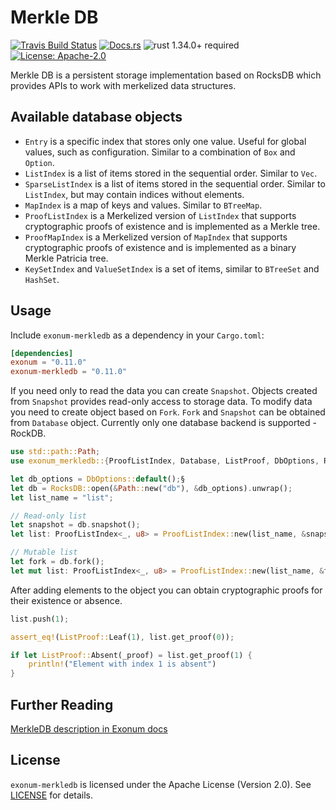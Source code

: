 # Merkle DB

[![Travis Build Status](https://img.shields.io/travis/exonum/exonum/master.svg?label=Linux%20Build)](https://travis-ci.com/exonum/exonum)
[![Docs.rs](https://docs.rs/exonum-merkledb/badge.svg)](https://docs.rs/exonum-merkledb)
![rust 1.34.0+ required](https://img.shields.io/badge/rust-1.34.0+-blue.svg?label=Required%20Rust)
[![License: Apache-2.0](https://img.shields.io/github/license/exonum/exonum.svg)](https://github.com/exonum/exonum/components/merkledb/blob/master/LICENSE)

Merkle DB is a persistent storage implementation based on RocksDB
which provides APIs to work with merkelized data structures.

## Available database objects

- `Entry` is a specific index that stores only one value. Useful for global
  values, such as configuration. Similar to a combination of `Box` and
  `Option`.
- `ListIndex` is a list of items stored in the sequential order. Similar to
  `Vec`.
- `SparseListIndex` is a list of items stored in the sequential order. Similar
  to `ListIndex`, but may contain indices without elements.
- `MapIndex` is a map of keys and values. Similar to `BTreeMap`.
- `ProofListIndex` is a Merkelized version of `ListIndex` that supports
  cryptographic proofs of existence and is implemented as a Merkle tree.
- `ProofMapIndex` is a Merkelized version of `MapIndex` that supports cryptographic
  proofs of existence and is implemented as a binary Merkle Patricia tree.
- `KeySetIndex` and `ValueSetIndex` is a set of items, similar to `BTreeSet` and
  `HashSet`.

## Usage

Include `exonum-merkledb` as a dependency in your `Cargo.toml`:

```toml
[dependencies]
exonum = "0.11.0"
exonum-merkledb = "0.11.0"

```

If you need only to read the data you can create `Snapshot`. Objects
created from `Snapshot` provides read-only access to storage data.
To modify data you need to create object based on `Fork`.
`Fork` and `Snapshot` can be obtained from `Database` object.
Currently only one database backend is supported - RockDB.

```rust
use std::path::Path;
use exonum_merkledb::{ProofListIndex, Database, ListProof, DbOptions, RocksDB};

let db_options = DbOptions::default();§
let db = RocksDB::open(&Path::new("db"), &db_options).unwrap();
let list_name = "list";

// Read-only list
let snapshot = db.snapshot();
let list: ProofListIndex<_, u8> = ProofListIndex::new(list_name, &snapshot);

// Mutable list
let fork = db.fork();
let mut list: ProofListIndex<_, u8> = ProofListIndex::new(list_name, &fork);

```

After adding elements to the object you can obtain cryptographic proofs for their
existence or absence.

```rust
list.push(1);

assert_eq!(ListProof::Leaf(1), list.get_proof(0));

if let ListProof::Absent(_proof) = list.get_proof(1) {
    println!("Element with index 1 is absent")
}

```

## Further Reading

[MerkleDB description in Exonum docs](https://exonum.com/doc/version/latest/architecture/storage/)

## License

`exonum-merkledb` is licensed under the Apache License (Version 2.0).
See [LICENSE](LICENSE) for details.

